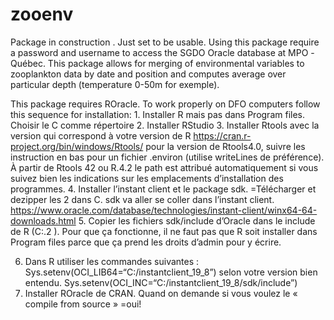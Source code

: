 
<!-- README.md is generated from README.Rmd. Please edit that file -->

# zooenv

<!-- badges: start -->
<!-- badges: end -->

Package in construction . Just set to be usable. Using this package
require a password and username to access the SGDO Oracle database at
MPO -Québec. This package allows for merging of environmental variables
to zooplankton data by date and position and computes average over
particular depth (temperature 0-50m for exemple).

This package requires ROracle. To work properly on DFO computers follow
this sequence for installation: 1. Installer R mais pas dans Program
files. Choisir le C comme répertoire 2. Installer RStudio 3. Installer
Rtools avec la version qui correspond à votre version de R
<https://cran.r-project.org/bin/windows/Rtools/> pour la version de
Rtools4.0, suivre les instruction en bas pour un fichier .environ
(utilise writeLines de préférence). À partir de Rtools 42 ou R.4.2 le
path est attribué automatiquement si vous suivez bien les indications
sur les emplacements d’installation des programmes. 4. Installer
l’instant client et le package sdk. =Télécharger et dezipper les 2 dans
C. sdk va aller se coller dans l’instant client.
<https://www.oracle.com/database/technologies/instant-client/winx64-64-downloads.html>
5. Copier les fichiers sdk/include d’Oracle dans le include de R (C:.2
). Pour que ça fonctionne, il ne faut pas que R soit installer dans
Program files parce que ça prend les droits d’admin pour y écrire.

6.  Dans R utiliser les commandes suivantes :
    Sys.setenv(OCI_LIB64=“C:/instantclient_19_8”) selon votre version
    bien entendu.
    Sys.setenv(OCI_INC=“C:/instantclient_19_8/sdk/include”)
7.  Installer ROracle de CRAN. Quand on demande si vous voulez le «
    compile from source » =oui!
